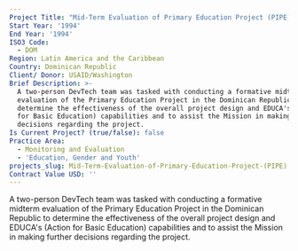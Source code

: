 ```yaml
---
Project Title: "Mid-Term Evaluation of Primary Education Project (PIPE)"
Start Year: '1994'
End Year: '1994'
ISO3 Code:
  - DOM
Region: Latin America and the Caribbean
Country: Dominican Republic
Client/ Donor: USAID/Washington
Brief Description: >-
  A two-person DevTech team was tasked with conducting a formative midterm
  evaluation of the Primary Education Project in the Dominican Republic to
  determine the effectiveness of the overall project design and EDUCA's (Action
  for Basic Education) capabilities and to assist the Mission in making further
  decisions regarding the project.
Is Current Project? (true/false): false
Practice Area:
  - Monitoring and Evaluation
  - 'Education, Gender and Youth'
projects_slug: Mid-Term-Evaluation-of-Primary-Education-Project-(PIPE)
Contract Value USD: ''
---
```

A two-person DevTech team was tasked with conducting a formative midterm evaluation of the Primary Education Project in the Dominican Republic to determine the effectiveness of the overall project design and EDUCA's (Action for Basic Education) capabilities and to assist the Mission in making further decisions regarding the project.

